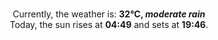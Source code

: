 <p  align="center"><br/>Currently, the weather is: <b> 32°C, <i>moderate rain</i></b></br>Today, the sun rises at <b>04:49</b> and sets at <b>19:46</b>.</p>